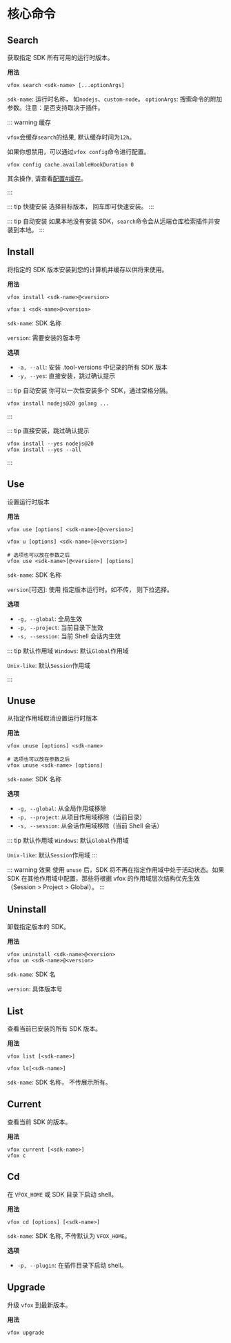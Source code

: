# 核心命令

## Search

获取指定 SDK 所有可用的运行时版本。

**用法**

```shell
vfox search <sdk-name> [...optionArgs]
```

`sdk-name`: 运行时名称， 如`nodejs`、`custom-node`。
`optionArgs`: 搜索命令的附加参数。注意：是否支持取决于插件。

::: warning 缓存

`vfox`会缓存`search`的结果, 默认缓存时间为`12h`。

如果你想禁用，可以通过`vfox config`命令进行配置。
```shell
vfox config cache.availableHookDuration 0
```

其余操作, 请查看[配置#缓存](../guides/configuration.md#%E7%BC%93%E5%AD%98)。

:::

::: tip 快捷安装
选择目标版本， 回车即可快速安装。
:::

::: tip 自动安装
如果本地没有安装 SDK，`search`命令会从远端仓库检索插件并安装到本地。
:::

## Install

将指定的 SDK 版本安装到您的计算机并缓存以供将来使用。

**用法**

```shell
vfox install <sdk-name>@<version>

vfox i <sdk-name>@<version>
```

`sdk-name`: SDK 名称

`version`: 需要安装的版本号

**选项**

- `-a, --all`: 安装 .tool-versions 中记录的所有 SDK 版本
- `-y, --yes`: 直接安装，跳过确认提示

::: tip 自动安装
你可以一次性安装多个 SDK，通过空格分隔。

```shell
vfox install nodejs@20 golang ...
```

:::

::: tip
直接安装，跳过确认提示

```shell
vfox install --yes nodejs@20
vfox install --yes --all
```

:::

## Use

设置运行时版本

**用法**

```shell
vfox use [options] <sdk-name>[@<version>]

vfox u [options] <sdk-name>[@<version>]

# 选项也可以放在参数之后
vfox use <sdk-name>[@<version>] [options]
```

`sdk-name`: SDK 名称

`version`[可选]: 使用 指定版本运行时。如不传， 则下拉选择。

**选项**

- `-g, --global`: 全局生效
- `-p, --project`: 当前目录下生效
- `-s, --session`: 当前 Shell 会话内生效

::: tip 默认作用域
`Windows`: 默认`Global`作用域

`Unix-like`: 默认`Session`作用域

:::

## Unuse <Badge type="tip" text=">= 0.9.0" vertical="middle" />

从指定作用域取消设置运行时版本

**用法**

```shell
vfox unuse [options] <sdk-name>

# 选项也可以放在参数之后
vfox unuse <sdk-name> [options]
```

`sdk-name`: SDK 名称

**选项**

- `-g, --global`: 从全局作用域移除
- `-p, --project`: 从项目作用域移除（当前目录）
- `-s, --session`: 从会话作用域移除（当前 Shell 会话）

::: tip 默认作用域
`Windows`: 默认`Global`作用域

`Unix-like`: 默认`Session`作用域
:::

::: warning 效果
使用 `unuse` 后，SDK 将不再在指定作用域中处于活动状态。如果 SDK 在其他作用域中配置，那些将根据 vfox 的作用域层次结构优先生效（Session > Project > Global）。
:::

## Uninstall

卸载指定版本的 SDK。

**用法**

```shell
vfox uninstall <sdk-name>@<version>
vfox un <sdk-name>@<version>
```

`sdk-name`: SDK 名

`version`: 具体版本号

## List

查看当前已安装的所有 SDK 版本。

**用法**

```shell
vfox list [<sdk-name>]

vfox ls[<sdk-name>]
```

`sdk-name`: SDK 名称， 不传展示所有。

## Current

查看当前 SDK 的版本。

**用法**

```shell
vfox current [<sdk-name>]
vfox c
```

## Cd 

在 `VFOX_HOME` 或 SDK 目录下启动 shell。

**用法**

```shell
vfox cd [options] [<sdk-name>]
```

`sdk-name`: SDK 名称, 不传默认为 `VFOX_HOME`。

**选项**

- `-p, --plugin`: 在插件目录下启动 shell。


## Upgrade <Badge type="tip" text=">= 0.4.2" vertical="middle" />

升级 `vfox` 到最新版本。

**用法**

```shell
vfox upgrade
```
